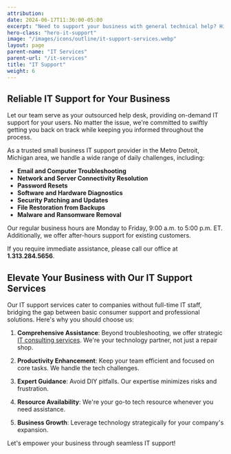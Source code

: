 ```yaml
---
attribution:
date: 2024-06-17T11:36:00-05:00
excerpt: "Need to support your business with general technical help? Hire us to be your help desk."
hero-class: "hero-it-support"
image: "/images/icons/outline/it-support-services.webp"
layout: page
parent-name: "IT Services"
parent-url: "/it-services"
title: "IT Support"
weight: 6
---
```


## Reliable IT Support for Your Business

Let our team serve as your outsourced help desk, providing on-demand IT support for your users. No matter the issue, we're committed to swiftly getting you back on track while keeping you informed throughout the process.

As a trusted small business IT support provider in the Metro Detroit, Michigan area, we handle a wide range of daily challenges, including:

- **Email and Computer Troubleshooting**
- **Network and Server Connectivity Resolution**
- **Password Resets**
- **Software and Hardware Diagnostics**
- **Security Patching and Updates**
- **File Restoration from Backups**
- **Malware and Ransomware Removal**

Our regular business hours are Monday to Friday, 9:00 a.m. to 5:00 p.m. ET. Additionally, we offer after-hours support for existing customers.

If you require immediate assistance, please call our office at **1.313.284.5656**.

## Elevate Your Business with Our IT Support Services

Our IT support services cater to companies without full-time IT staff, bridging the gap between basic consumer support and professional solutions. Here's why you should choose us:

1. **Comprehensive Assistance**: Beyond troubleshooting, we offer strategic [IT consulting services](/consulting). We're your technology partner, not just a repair shop.

2. **Productivity Enhancement**: Keep your team efficient and focused on core tasks. We handle the tech challenges.

3. **Expert Guidance**: Avoid DIY pitfalls. Our expertise minimizes risks and frustration.

4. **Resource Availability**: We're your go-to tech resource whenever you need assistance.

5. **Business Growth**: Leverage technology strategically for your company's expansion.

Let's empower your business through seamless IT support!